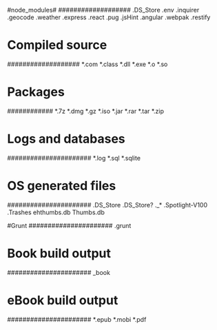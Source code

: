 #node_modules#
###################
.DS_Store
.env
.inquirer
.geocode
.weather
.express
.react
.pug
.jsHint
.angular
.webpak
.restify

# Compiled source #
###################
*.com
*.class
*.dll
*.exe
*.o
*.so

# Packages #
############
*.7z
*.dmg
*.gz
*.iso
*.jar
*.rar
*.tar
*.zip

# Logs and databases #
######################
*.log
*.sql
*.sqlite

# OS generated files #
######################
.DS_Store
.DS_Store?
._*
.Spotlight-V100
.Trashes
ehthumbs.db
Thumbs.db

#Grunt
######################
.grunt

# Book build output
######################
_book

# eBook build output
######################
*.epub
*.mobi
*.pdf